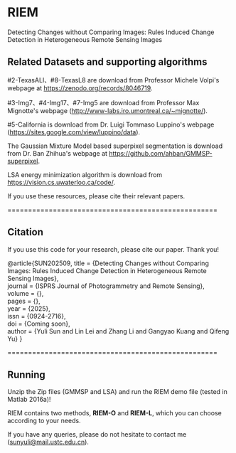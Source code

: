 # RIEM

Detecting Changes without Comparing Images: Rules Induced Change Detection in Heterogeneous Remote Sensing Images

## Related Datasets and supporting algorithms

#2-TexasALI、#8-TexasL8 are download from Professor Michele Volpi's webpage at https://zenodo.org/records/8046719.

#3-Img7、#4-Img17、#7-Img5 are download from Professor Max Mignotte's webpage (http://www-labs.iro.umontreal.ca/~mignotte/).

#5-California is download from Dr. Luigi Tommaso Luppino's webpage (https://sites.google.com/view/luppino/data).

The Gaussian Mixture Model based superpixel segmentation is download from Dr. Ban Zhihua's webpage at https://github.com/ahban/GMMSP-superpixel.

LSA energy minimization algorithm is download from https://vision.cs.uwaterloo.ca/code/.

If you use these resources, please cite their relevant papers.

===================================================

## Citation

If you use this code for your research, please cite our paper. Thank you!

@article{SUN202509,
title = {Detecting Changes without Comparing Images: Rules Induced Change Detection in Heterogeneous Remote Sensing Images},  
journal = {ISPRS Journal of Photogrammetry and Remote Sensing},  
volume = {},  
pages = {},  
year = {2025},  
issn = {0924-2716},  
doi = {Coming soon},  
author = {Yuli Sun and Lin Lei and Zhang Li and Gangyao Kuang and Qifeng Yu}
}

===================================================

## Running

Unzip the Zip files (GMMSP and LSA) and run the RIEM demo file (tested in Matlab 2016a)! 

RIEM contains two methods, **RIEM-O** and **RIEM-L**, which you can choose according to your needs.  

If you have any queries, please do not hesitate to contact me (sunyuli@mail.ustc.edu.cn).
